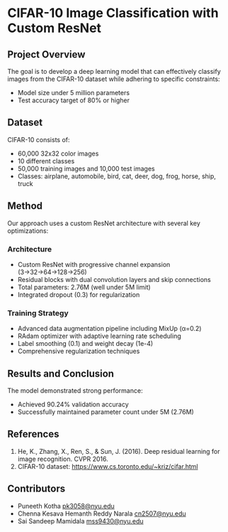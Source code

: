 # CIFAR-10 Image Classification with Custom ResNet

## Project Overview

The goal is to develop a deep learning model that can effectively classify images from the CIFAR-10 dataset while adhering to specific constraints:
- Model size under 5 million parameters
- Test accuracy target of 80% or higher

## Dataset

CIFAR-10 consists of:
- 60,000 32x32 color images
- 10 different classes
- 50,000 training images and 10,000 test images
- Classes: airplane, automobile, bird, cat, deer, dog, frog, horse, ship, truck

## Method

Our approach uses a custom ResNet architecture with several key optimizations:

### Architecture
- Custom ResNet with progressive channel expansion (3→32→64→128→256)
- Residual blocks with dual convolution layers and skip connections
- Total parameters: 2.76M (well under 5M limit)
- Integrated dropout (0.3) for regularization

### Training Strategy
- Advanced data augmentation pipeline including MixUp (α=0.2)
- RAdam optimizer with adaptive learning rate scheduling
- Label smoothing (0.1) and weight decay (1e-4)
- Comprehensive regularization techniques

## Results and Conclusion

The model demonstrated strong performance:
- Achieved 90.24% validation accuracy
- Successfully maintained parameter count under 5M (2.76M)

## References

1. He, K., Zhang, X., Ren, S., & Sun, J. (2016). Deep residual learning for image recognition. CVPR 2016.
2. CIFAR-10 dataset: https://www.cs.toronto.edu/~kriz/cifar.html

## Contributors

- Puneeth Kotha pk3058@nyu.edu
- Chenna Kesava Hemanth Reddy Narala cn2507@nyu.edu
- Sai Sandeep Mamidala mss9430@nyu.edu
  
